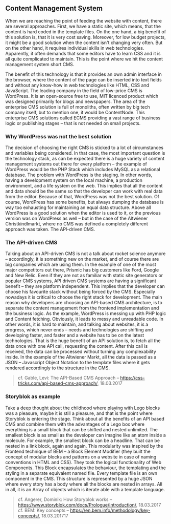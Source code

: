 ## Content Management System

When we are reaching the point of feeding the website with content, there are several approaches. First, we have a static site, which means, that the content is hard coded in the template files. On the one hand, a big benefit of this solution is, that it is very cost saving. Moreover, for low budget projects, it might be a good solution when the content isn't changing very often. But on the other hand, it requires individual skills in web technologies. Apparently, it often demands that some editors have to learn CSS and it is all quite complicated to maintain. This is the point where we hit the content management system short CMS. 

The benefit of this technology is that it provides an own admin interface in the browser, where the content of the page can be inserted into text fields and without any know-how in web technologies like HTML, CSS and JavaScript. The leading company in the field of low-price CMS is WordPress. It is an open-source free to use, MIT licenced product which was designed primarily for blogs and newspapers. The area of the enterprise CMS solution is full of monoliths, often written by big tech company itself, but to mention one, it would be ContentNode. This enterprise CMS solutions called ECMS providing a vast range of business logic or publishing stages – that is not needed on small projects.

### Why WordPress was not the best solution

The decision of choosing the right CMS is sticked to a lot of circumstances and variables being considered. In that case, the most important question is the technology stack, as can be expected there is a huge variety of content management systems out there for every platform – the example of WordPress would be the PHP Stack which includes MySQL as a relational database. The problem with WordPress is the staging. In other words, having a development system on the local machine, a production environment, and a life system on the web. This implies that all the content and data should be the same so that the developer can work with real data from the editor. Because of that, WordPress was not the best solution. Of course, WordPress has some benefits, but always dumping the database is way too exhausting for maintaining an equal data structure. Above all WordPress is a good solution when the editor is used to it, or the previous version was on WordPress as well – but in the case of the Altwiener Christkindlmarkt, where no CMS was defined a completely different approach was taken. The API-driven CMS.

### The API-driven CMS

Talking about an API-driven CMS is not a talk about rocket science anymore – accordingly, it is something new on the market, and of course there are big companies which are using them. In the example of one of the most major competitors out there, Prismic has big customers like Ford, Google and New Relic. Even if they are not as familiar with static site generators or popular CMS systems, API driven CMS systems are having a significant benefit – they are platform independent. This implies that the developer can choose his favourite stack without being forced by the CMS. Especially nowadays it is critical to choose the right stack for development. The main reason why developers are choosing an API-based CMS architecture, is to separate the content management from the frontend implementation and the business logic. As the example, WordPress is messing up with PHP logic and Content fetching. Obviously, it leads to messy and unreadable code. In other words, it is hard to maintain, and talking about websites, it is a progress, which never ends – needs and technologies are shifting and developing faster, and faster and a website has to be on the latest technologies. That is the huge benefit of an API solution is, to fetch all the data once with one API call, requesting the content. After this call is received, the data can be processed without turning any complexability inside. In the example of the Altwiener Markt, all the data is passed as a JSON – Javascript Object Notation to the template files where it gets rendered accordingly to the structure in the CMS.
> cf. Gable, Levi: The API-Based CMS Approach – https://css-tricks.com/api-based-cms-approach/, 18.03.2017

### Storyblok as example

Take a deep thought about the childhood where playing with Lego blocks was a pleasure, maybe it is still a pleasure, and that is the point where Storyblok is entering the stage. Think about all the benefits of an API based CMS and combine them with the advantages of a Lego box where everything is a small block that can be shifted and nested unlimited. The smallest block is as small as the developer can imagine like an atom inside a molecule. For example, the smallest block can be a headline. That can be nested in a link block, again and again. This modularity was inspired by the Frontend technique of BEM – a Block Element Modifier (they built the concept of modular blocks and patterns on a website in case of naming conventions in HTML and CSS). They took the logical functionality of Web Components. This Block encapsulates the behaviour, the templating and the styling in a separate equivalent named file. Every template file is an own component in the CMS. This structure is represented by a huge JSON where every story has a body where all the blocks are nested in arrays. All in all, it is an Array of objects which is iterate able with a template language.
> cf. Angerer, Dominik: How Storyblok works – https://www.storyblok.com/docs/Prologue/Introduction/, 18.03.2017
> cf. BEM: Key concepts – https://en.bem.info/methodology/key-concepts/, 18.03.201717